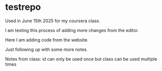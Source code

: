 # testrepo
Used in June 15th 2025 for my coursera class.

I am testing this process of adding more changes from the editor.

Here I am adding code from the website.

Just following up with some more notes

Notes from class:
id can only be used once
but class can be used multiple times